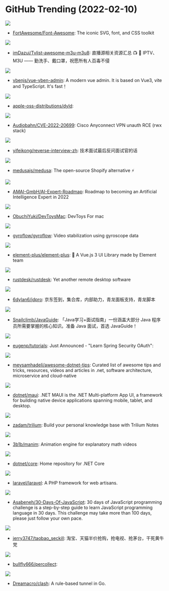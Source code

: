 # GitHub Trending (2022-02-10)

![](https://img.shields.io/badge/JavaScript-New%2025-green?style=flat-square&logo=appveyor)
- [FortAwesome/Font-Awesome](https://github.com/FortAwesome/Font-Awesome): The iconic SVG, font, and CSS toolkit

![](https://img.shields.io/badge/none-New%20568-green?style=flat-square&logo=appveyor)
- [imDazui/Tvlist-awesome-m3u-m3u8](https://github.com/imDazui/Tvlist-awesome-m3u-m3u8): 直播源相关资源汇总 📺 💯 IPTV、M3U —— 勤洗手、戴口罩，祝愿所有人百毒不侵

![](https://img.shields.io/badge/Vue-New%20117-green?style=flat-square&logo=appveyor)
- [vbenjs/vue-vben-admin](https://github.com/vbenjs/vue-vben-admin): A modern vue admin. It is based on Vue3, vite and TypeScript. It's fast！

![](https://img.shields.io/badge/C-New%2033-green?style=flat-square&logo=appveyor)
- [apple-oss-distributions/dyld](https://github.com/apple-oss-distributions/dyld): 

![](https://img.shields.io/badge/Python-New%2022-green?style=flat-square&logo=appveyor)
- [Audiobahn/CVE-2022-20699](https://github.com/Audiobahn/CVE-2022-20699): Cisco Anyconnect VPN unauth RCE (rwx stack)

![](https://img.shields.io/badge/none-New%20385-green?style=flat-square&logo=appveyor)
- [yifeikong/reverse-interview-zh](https://github.com/yifeikong/reverse-interview-zh): 技术面试最后反问面试官的话

![](https://img.shields.io/badge/JavaScript-New%20302-green?style=flat-square&logo=appveyor)
- [medusajs/medusa](https://github.com/medusajs/medusa): The open-source Shopify alternative ⚡️

![](https://img.shields.io/badge/JavaScript-New%20101-green?style=flat-square&logo=appveyor)
- [AMAI-GmbH/AI-Expert-Roadmap](https://github.com/AMAI-GmbH/AI-Expert-Roadmap): Roadmap to becoming an Artificial Intelligence Expert in 2022

![](https://img.shields.io/badge/Swift-New%20491-green?style=flat-square&logo=appveyor)
- [ObuchiYuki/DevToysMac](https://github.com/ObuchiYuki/DevToysMac): DevToys For mac

![](https://img.shields.io/badge/Rust-New%20511-green?style=flat-square&logo=appveyor)
- [gyroflow/gyroflow](https://github.com/gyroflow/gyroflow): Video stabilization using gyroscope data

![](https://img.shields.io/badge/Vue-New%2028-green?style=flat-square&logo=appveyor)
- [element-plus/element-plus](https://github.com/element-plus/element-plus): 🎉 A Vue.js 3 UI Library made by Element team

![](https://img.shields.io/badge/Rust-New%2015-green?style=flat-square&logo=appveyor)
- [rustdesk/rustdesk](https://github.com/rustdesk/rustdesk): Yet another remote desktop software

![](https://img.shields.io/badge/JavaScript-New%2020-green?style=flat-square&logo=appveyor)
- [6dylan6/jdpro](https://github.com/6dylan6/jdpro): 京东签到，集合库，内部助力，青龙面板支持，青龙脚本

![](https://img.shields.io/badge/Java-New%20175-green?style=flat-square&logo=appveyor)
- [Snailclimb/JavaGuide](https://github.com/Snailclimb/JavaGuide): 「Java学习+面试指南」一份涵盖大部分 Java 程序员所需要掌握的核心知识。准备 Java 面试，首选 JavaGuide！

![](https://img.shields.io/badge/Java-New%2034-green?style=flat-square&logo=appveyor)
- [eugenp/tutorials](https://github.com/eugenp/tutorials): Just Announced - "Learn Spring Security OAuth":

![](https://img.shields.io/badge/none-New%2021-green?style=flat-square&logo=appveyor)
- [meysamhadeli/awesome-dotnet-tips](https://github.com/meysamhadeli/awesome-dotnet-tips): Curated list of awesome tips and tricks, resources, videos and articles in .net, software architecture, microservice and cloud-native

![](https://img.shields.io/badge/C%23-New%2018-green?style=flat-square&logo=appveyor)
- [dotnet/maui](https://github.com/dotnet/maui): .NET MAUI is the .NET Multi-platform App UI, a framework for building native device applications spanning mobile, tablet, and desktop.

![](https://img.shields.io/badge/JavaScript-New%20191-green?style=flat-square&logo=appveyor)
- [zadam/trilium](https://github.com/zadam/trilium): Build your personal knowledge base with Trilium Notes

![](https://img.shields.io/badge/Python-New%20205-green?style=flat-square&logo=appveyor)
- [3b1b/manim](https://github.com/3b1b/manim): Animation engine for explanatory math videos

![](https://img.shields.io/badge/Shell-New%2015-green?style=flat-square&logo=appveyor)
- [dotnet/core](https://github.com/dotnet/core): Home repository for .NET Core

![](https://img.shields.io/badge/PHP-New%2034-green?style=flat-square&logo=appveyor)
- [laravel/laravel](https://github.com/laravel/laravel): A PHP framework for web artisans.

![](https://img.shields.io/badge/JavaScript-New%20220-green?style=flat-square&logo=appveyor)
- [Asabeneh/30-Days-Of-JavaScript](https://github.com/Asabeneh/30-Days-Of-JavaScript): 30 days of JavaScript programming challenge is a step-by-step guide to learn JavaScript programming language in 30 days. This challenge may take more than 100 days, please just follow your own pace.

![](https://img.shields.io/badge/Python-New%2090-green?style=flat-square&logo=appveyor)
- [jerry3747/taobao_seckill](https://github.com/jerry3747/taobao_seckill): 淘宝、天猫半价抢购，抢电视、抢茅台，干死黄牛党

![](https://img.shields.io/badge/none-New%2022-green?style=flat-square&logo=appveyor)
- [bullfly666/percollect](https://github.com/bullfly666/percollect): 

![](https://img.shields.io/badge/Go-New%2038-green?style=flat-square&logo=appveyor)
- [Dreamacro/clash](https://github.com/Dreamacro/clash): A rule-based tunnel in Go.


